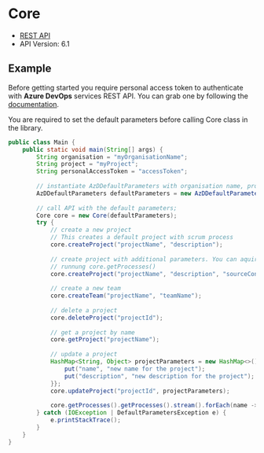 # Core

- [REST API](https://docs.microsoft.com/en-us/rest/api/azure/devops/core/?view=azure-devops-rest-6.1)
- API Version: 6.1

## Example

Before getting started you require personal access token to authenticate with **Azure DevOps** services REST API.
You can grab one by following the [documentation](https://docs.microsoft.com/en-us/azure/devops/organizations/accounts/use-personal-access-tokens-to-authenticate?WT.mc_id=docs-github-dbrown&view=azure-devops&tabs=preview-page).

You are required to set the default parameters before calling Core class in the library.

```java
public class Main {
    public static void main(String[] args) {
        String organisation = "myOrganisationName";
        String project = "myProject";
        String personalAccessToken = "accessToken";
        
        // instantiate AzDDefaultParameters with organisation name, project and personal access token.
        AzDDefaultParameters defaultParameters = new AzDDefaultParameters(organisation, project, personalAccessToken);
    
        // call API with the default parameters;
        Core core = new Core(defaultParameters);
        try {        
            // create a new project
            // This creates a default project with scrum process
            core.createProject("projectName", "description");
    
            // create project with additional parameters. You can aquire the template type id by
            // runnung core.getProcesses()
            core.createProject("projectName", "description", "sourceControlType", "templateTypeId");
    
            // create a new team
            core.createTeam("projectName", "teamName");
    
            // delete a project
            core.deleteProject("projectId");
    
            // get a project by name
            core.getProject("projectName");
    
            // update a project
            HashMap<String, Object> projectParameters = new HashMap<>(){{
                put("name", "new name for the project");
                put("description", "new description for the project");
            }};
            core.updateProject("projectId", projectParameters);
    
            core.getProcesses().getProcesses().stream().forEach(name -> System.out.println(name.getName()));
        } catch (IOException | DefaultParametersException e) {
            e.printStackTrace();
        }
    }
}
```